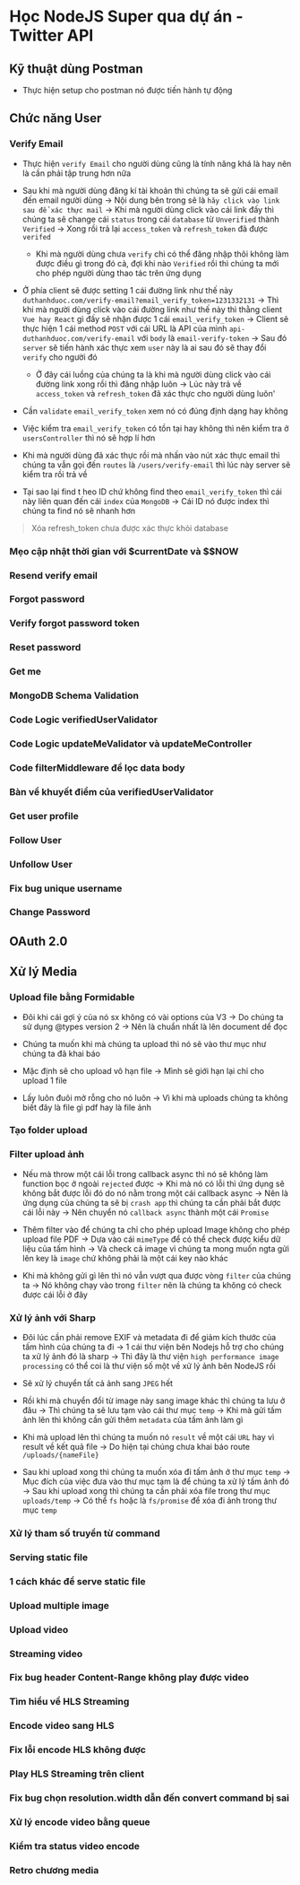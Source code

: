 # Học NodeJS Super qua dự án - Twitter API

## Kỹ thuật dùng Postman

- Thực hiện setup cho postman nó được tiến hành tự động

## Chức năng User

### Verify Email

- Thực hiện `verify Email` cho người dùng cũng là tính năng khá là hay nên là cần phải tập trung hơn nữa

- Sau khi mà người dùng đăng kí tài khoản thì chúng ta sẽ gửi cái email đến email người dùng -> Nội dung bên trong sẽ là `hãy click vào link sau để xác thực mail` -> Khi mà người dùng click vào cái link đấy thì chúng ta sẽ change cái `status` trong cái `database` từ `Unverified` thành `Verified` -> Xong rồi trả lại `access_token` và `refresh_token` đã được `verifed`

  - Khi mà người dùng chưa `verify` chi có thể đăng nhập thôi không làm được điều gì trong đó cả, đợi khi nào `Verified` rồi thì chúng ta mới cho phép người dùng thao tác trên ứng dụng

- Ở phía client sẽ được setting 1 cái đường link như thế này `duthanhduoc.com/verify-email?email_verify_token=1231332131` -> Thì khi mà người dùng click vào cái đường link như thế này thì thằng client `Vue hay React` gì đấy sẽ nhận được 1 cái `email_verify_token` -> Client sẽ thực hiện 1 cái method `POST` với cái URL là API của mình `api-duthanhduoc.com/verify-email` với `body` là `email-verify-token` -> Sau đó `server` sẽ tiến hành xác thực xem `user` này là ai sau đó sẽ thay đổi `verify` cho người đó

  - Ở đây cái luồng của chúng ta là khi mà người dùng click vào cái đường link xong rồi thì đăng nhập luôn -> Lúc này trả về `access_token` và `refresh_token` đã xác thực cho người dùng luôn'

- Cần `validate` `email_verify_token` xem nó có đúng định dạng hay không

- Việc kiểm tra `email_verify_token` có tồn tại hay không thì nên kiểm tra ở `usersController` thì nó sẽ hợp lí hơn

- Khi mà người dùng đã xác thực rồi mà nhấn vào nút xác thực email thì chúng ta vẫn gọi đến `routes` là `/users/verify-email` thì lúc này server sẽ kiểm tra rồi trả về

- Tại sao lại find t heo ID chứ không find theo `email_verify_token` thì cái này liên quan đến cái `index` của `MongoDB` -> Cái ID nó được index thì chúng ta find nó sẽ nhanh hơn

> Xóa refresh_token chưa được xác thực khỏi database

### Mẹo cập nhật thời gian với $currentDate và $$NOW

### Resend verify email

### Forgot password

### Verify forgot password token

### Reset password

### Get me

### MongoDB Schema Validation

### Code Logic verifiedUserValidator

### Code Logic updateMeValidator và updateMeController

### Code filterMiddleware để lọc data body

### Bàn về khuyết điểm của verifiedUserValidator

### Get user profile

### Follow User

### Unfollow User

### Fix bug unique username

### Change Password

## OAuth 2.0

## Xử lý Media

### Upload file bằng Formidable

- Đôi khi cái gợi ý của nó sx không có vài options của V3 -> Do chúng ta sử dụng @types version 2 -> Nên là chuẩn nhất là lên document dể đọc

- Chúng ta muốn khi mà chúng ta upload thì nó sẽ vào thư mục như chúng ta đã khai báo

- Mặc định sẽ cho upload vô hạn file -> Mình sẽ giới hạn lại chỉ cho upload 1 file

- Lấy luôn đuôi mở rỗng cho nó luôn -> Vì khi mà uploads chúng ta không biết đây là file gì pdf hay là file ảnh

### Tạo folder upload

### Filter upload ảnh

- Nếu mà throw một cái lỗi trong callback async thì nó sẽ không làm function bọc ở ngoài `rejected` được -> Khi mà nó có lỗi thì ứng dụng sẽ không bắt được lỗi đó do nó nằm trong một cái callback async -> Nên là ứng dụng của chúng ta sẽ bị `crash app` thì chúng ta cần phải bắt được cái lỗi này -> Nên chuyển nó `callback async` thành một cái `Promise`

- Thêm filter vào để chúng ta chỉ cho phép upload Image không cho phép upload file PDF -> Dựa vào cái `mimeType` để có thể check được kiểu dữ liệu của tấm hình -> Và check cả image vì chúng ta mong muốn ngta gửi lên key là `image` chứ không phải là một cái key nào khác

- Khi mà không gửi gì lên thì nó vẫn vượt qua được vòng `filter` của chúng ta -> Nó không chạy vào trong `filter` nên là chúng ta không có check được cái lỗi ở đây

### Xử lý ảnh với Sharp

- Đôi lúc cần phải remove EXIF và metadata đi để giảm kích thước của tấm hình của chúng ta đi -> 1 cái thư viện bên Nodejs hỗ trợ cho chúng ta xử lý ảnh đó là sharp -> Thì đây là thư viện `high performance image processing` có thể coi là thư viện số một về xử lý ảnh bên NodeJS rồi

- Sẽ xử lý chuyển tất cả ảnh sang `JPEG` hết

- Rồi khi mà chuyển đổi từ image này sang image khác thì chúng ta lưu ở đâu -> Thì chúng ta sẽ lưu tạm vào cái thư mục `temp` -> Khi mà gửi tấm ảnh lên thì không cần gửi thêm `metadata` của tấm ảnh làm gì

- Khi mà upload lên thì chúng ta muốn nó `result` về một cái `URL` hay vì result về kết quả file -> Do hiện tại chúng chưa khai báo route `/uploads/{nameFile}`

- Sau khi upload xong thì chúng ta muốn xóa đi tấm ảnh ở thư mục `temp` -> Mục đích của việc đưa vào thư mục tạm là để chúng ta xử lý tấm ảnh đó -> Sau khi upload xong thì chúng ta cần phải xóa file trong thư mục `uploads/temp` -> Có thể `fs` hoặc là `fs/promise` để xóa đi ảnh trong thư mục `temp`

### Xử lý tham số truyền từ command

### Serving static file

### 1 cách khác để serve static file

### Upload multiple image

### Upload video

### Streaming video

### Fix bug header Content-Range không play được video

### Tìm hiểu về HLS Streaming

### Encode video sang HLS

### Fix lỗi encode HLS không được

### Play HLS Streaming trên client

### Fix bug chọn resolution.width dẫn đến convert command bị sai

### Xử lý encode video bằng queue

### Kiểm tra status video encode

### Retro chương media
